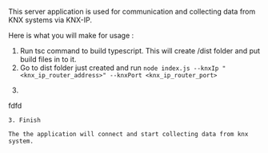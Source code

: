 This server application is used for communication and collecting data from KNX systems via KNX-IP.

Here is what you will make for usage :

1. Run tsc command to build typescript. This will create /dist folder and put build files in to it.
2. Go to dist folder just created and run  `node index.js --knxIp "<knx_ip_router_address>" --knxPort <knx_ip_router_port>`
4. ```typescript
fdfd
```
3. Finish

The the application will connect and start collecting data from knx system. 
